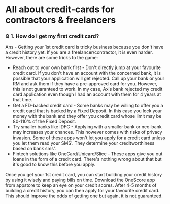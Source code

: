 # All about credit-cards for contractors & freelancers

### Q 1. How do I get my first credit card?
Ans - Getting your 1st credit card is tricky business because you don't have a credit history yet. If you are a freelancer/contractor, it is even harder. However, there are some tricks to the game:
* Reach out to your own bank first - Don't directly jump at your favourite credit card. If you don't have an account with the concerned bank, it is possible that your application will get rejected. Call up your bank or your RM and ask them if they have a pre-approved card for you. However, this is not guaranteed to work. In my case, Axis bank rejected my credit card application even though I had an account with them for 4 years at that time.
* Get a FD-backed credit card - Some banks may be willing to offer you a credit card that is backed by a Fixed Deposit. In this case you lock your money with the bank and they offer you credit card whose limit may be 80-110% of the Fixed Deposit.
* Try smaller banks like IDFC - Applying with a smaller bank or neo-bank may increases your chances. This however comes with risks of privacy invasion. Some of these apps won't let you apply for a credit card unless you let them read your SMS'. They determine your creditworthiness based on bank sms'.
* Fintech solutions like OneCard/Unicard/Slice - These apps give you out loans in the form of a credit card. There's nothing wrong about that but it's good to know this before you apply. 

Once you get your 1st credit card, you can start building your credit history by using it wisely and paying bills on time. Download the OneScore app from appstore to keep an eye on your credit scores. After 4-5 months of building a credit history, you can then apply for your favourite credit card. This should improve the odds of getting one but again, it is not guaranteed.
